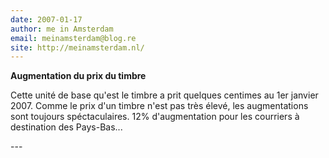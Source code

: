 ```yaml
---
date: 2007-01-17
author: me in Amsterdam
email: meinamsterdam@blog.re
site: http://meinamsterdam.nl/
---
```


<!-- TB -->
<p><strong>Augmentation du prix du timbre</strong></p>
<p>Cette unité de base qu'est le timbre a prit quelques centimes au 1er janvier 2007. Comme le prix d'un timbre n'est pas très élevé, les augmentations sont toujours spéctaculaires. 12% d'augmentation pour les courriers à destination des Pays-Bas...</p>
---